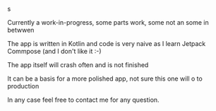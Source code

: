 s

Currently a work-in-progress, some parts work, some not an some in betwwen

The app is written in Kotlin and code is very naive as I learn Jetpack Commpose
(and I don't like it :-)

The app itself will crash often and is not finished

It can be a basis for a more polished app, not sure this one will o to production

In any case feel free to contact me for any question. 
